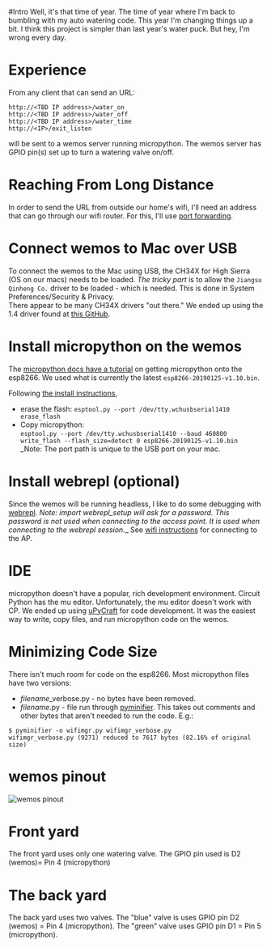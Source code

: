 #Intro
Well, it's that time of year.  The time of year where I'm back to bumbling with my auto watering code.  This year I'm changing things up a bit.  I think this project is simpler than last year's water puck.  But hey, I'm wrong every day.  
# Experience
From any client that can send an URL:  
```
http://<TBD IP address>/water_on  
http://<TBD IP address>/water_off
http://<TBD IP address>/water_time 
http://<IP>/exit_listen 
``` 
will be sent to a wemos server running micropython. The wemos server has GPIO pin(s) set up to turn a watering valve on/off.
# Reaching From Long Distance
In order to send the URL from outside our home's wifi, I'll need an address that can go through our wifi router.  For this, I'll use [port forwarding](https://support.google.com/wifi/answer/6274503?hl=en).  
# Connect wemos to Mac over USB
To connect the wemos to the Mac using USB, the CH34X for High Sierra (OS on our macs) needs to be loaded.  _The tricky part_ is to allow the ```Jiangsu Qinheng Co.``` driver to be loaded - which is needed.  This is done in System Preferences/Security & Privacy.    
There appear to be many CH34X drivers "out there."  We ended up using the 1.4 driver found at [this GitHub](https://github.com/adrianmihalko/ch340g-ch34g-ch34x-mac-os-x-driver).
# Install micropython on the wemos
The [micropython docs have a tutorial](https://docs.micropython.org/en/latest/esp8266/tutorial/intro.html) on getting micropython onto the esp8266.  We used what is currently the latest ```esp8266-20190125-v1.10.bin```.  

Following [the install instructions](http://docs.micropython.org/en/latest/esp8266/tutorial/intro.html#deploying-the-firmware),   
* erase the flash:
```esptool.py --port /dev/tty.wchusbserial1410 erase_flash```  
* Copy micropython:  
```esptool.py --port /dev/tty.wchusbserial1410 --baud 460800 write_flash --flash_size=detect 0 esp8266-20190125-v1.10.bin```    
_Note: The port path is unique to the USB port on your mac.
# Install webrepl (optional)
Since the wemos will be running headless, I like to do some debugging with [webrepl](https://docs.micropython.org/en/latest/esp8266/tutorial/repl.html#webrepl-a-prompt-over-wifi).  _Note: import webrepl_setup will ask for a password.  This password is not used when connecting to the access point.  It is used when connecting to the webrepl session.__  See [wifi instructions](http://docs.micropython.org/en/latest/esp8266/tutorial/intro.html#wifi) for connecting to the AP.
# IDE
micropython doesn't have a popular, rich development environment.  Circuit Python has the mu editor.  Unfortunately, the mu editor doesn't work with CP.  We ended up using [uPyCraft](http://docs.dfrobot.com.cn/upycraft/) for code development.  It was the easiest way to write, copy files, and run micropython code on the wemos.
# Minimizing Code Size
There isn't much room for code on the esp8266.  Most micropython files have two versions:  
* *filename*_verbose.py - no bytes have been removed.  
* *filename*.py - file run through [pyminifier](https://liftoff.github.io/pyminifier/). This takes out comments and other bytes that aren't needed to run the code. E.g.:  
```
$ pyminifier -o wifimgr.py wifimgr_verbose.py
wifimgr_verbose.py (9271) reduced to 7617 bytes (82.16% of original size)
```
# wemos pinout 
![wemos pinout](https://micropython-on-wemos-d1-mini.readthedocs.io/en/latest/_images/board.png)
# Front yard
The front yard uses only one watering valve.  The GPIO pin used is D2 (wemos)= Pin 4 (micropython)
# The back yard
The back yard uses two valves.  The "blue" valve is uses GPIO pin D2 (wemos) = Pin 4 (micropython).  The "green" valve uses GPIO pin D1 = Pin 5 (micropython).